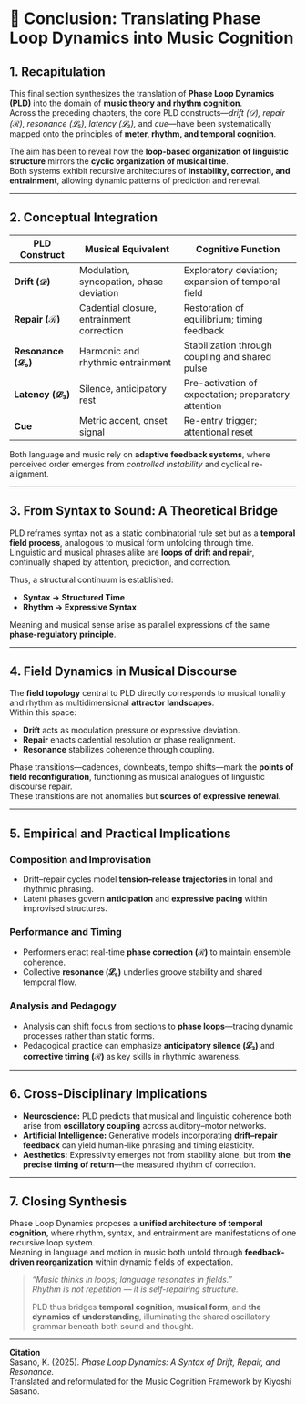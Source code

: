 # 🎼 Conclusion: Translating Phase Loop Dynamics into Music Cognition

## 1. Recapitulation

This final section synthesizes the translation of **Phase Loop Dynamics (PLD)** into the domain of **music theory and rhythm cognition**.  
Across the preceding chapters, the core PLD constructs—*drift (𝒟), repair (ℛ), resonance (𝓛₅), latency (𝓛₃),* and *cue*—have been systematically mapped onto the principles of **meter, rhythm, and temporal cognition**.

The aim has been to reveal how the **loop-based organization of linguistic structure** mirrors the **cyclic organization of musical time**.  
Both systems exhibit recursive architectures of **instability, correction, and entrainment**, allowing dynamic patterns of prediction and renewal.

---

## 2. Conceptual Integration

| PLD Construct | Musical Equivalent | Cognitive Function |
|----------------|--------------------|--------------------|
| **Drift (𝒟)** | Modulation, syncopation, phase deviation | Exploratory deviation; expansion of temporal field |
| **Repair (ℛ)** | Cadential closure, entrainment correction | Restoration of equilibrium; timing feedback |
| **Resonance (𝓛₅)** | Harmonic and rhythmic entrainment | Stabilization through coupling and shared pulse |
| **Latency (𝓛₃)** | Silence, anticipatory rest | Pre-activation of expectation; preparatory attention |
| **Cue** | Metric accent, onset signal | Re-entry trigger; attentional reset |

Both language and music rely on **adaptive feedback systems**, where perceived order emerges from *controlled instability* and cyclical re-alignment.

---

## 3. From Syntax to Sound: A Theoretical Bridge

PLD reframes syntax not as a static combinatorial rule set but as a **temporal field process**, analogous to musical form unfolding through time.  
Linguistic and musical phrases alike are **loops of drift and repair**, continually shaped by attention, prediction, and correction.

Thus, a structural continuum is established:
- **Syntax → Structured Time**  
- **Rhythm → Expressive Syntax**

Meaning and musical sense arise as parallel expressions of the same **phase-regulatory principle**.

---

## 4. Field Dynamics in Musical Discourse

The **field topology** central to PLD directly corresponds to musical tonality and rhythm as multidimensional **attractor landscapes**.  
Within this space:
- **Drift** acts as modulation pressure or expressive deviation.  
- **Repair** enacts cadential resolution or phase realignment.  
- **Resonance** stabilizes coherence through coupling.

Phase transitions—cadences, downbeats, tempo shifts—mark the **points of field reconfiguration**, functioning as musical analogues of linguistic discourse repair.  
These transitions are not anomalies but **sources of expressive renewal**.

---

## 5. Empirical and Practical Implications

### Composition and Improvisation
- Drift–repair cycles model **tension–release trajectories** in tonal and rhythmic phrasing.  
- Latent phases govern **anticipation** and **expressive pacing** within improvised structures.

### Performance and Timing
- Performers enact real-time **phase correction (ℛ)** to maintain ensemble coherence.  
- Collective **resonance (𝓛₅)** underlies groove stability and shared temporal flow.

### Analysis and Pedagogy
- Analysis can shift focus from sections to **phase loops**—tracing dynamic processes rather than static forms.  
- Pedagogical practice can emphasize **anticipatory silence (𝓛₃)** and **corrective timing (ℛ)** as key skills in rhythmic awareness.

---

## 6. Cross-Disciplinary Implications

- **Neuroscience:** PLD predicts that musical and linguistic coherence both arise from **oscillatory coupling** across auditory–motor networks.  
- **Artificial Intelligence:** Generative models incorporating **drift–repair feedback** can yield human-like phrasing and timing elasticity.  
- **Aesthetics:** Expressivity emerges not from stability alone, but from **the precise timing of return**—the measured rhythm of correction.

---

## 7. Closing Synthesis

Phase Loop Dynamics proposes a **unified architecture of temporal cognition**, where rhythm, syntax, and entrainment are manifestations of one recursive loop system.  
Meaning in language and motion in music both unfold through **feedback-driven reorganization** within dynamic fields of expectation.

> *“Music thinks in loops; language resonates in fields.”*  
> *Rhythm is not repetition — it is self-repairing structure.*  
>  
> PLD thus bridges **temporal cognition**, **musical form**, and **the dynamics of understanding**, illuminating the shared oscillatory grammar beneath both sound and thought.

---

**Citation**  
Sasano, K. (2025). *Phase Loop Dynamics: A Syntax of Drift, Repair, and Resonance.*  
Translated and reformulated for the Music Cognition Framework by Kiyoshi Sasano.
